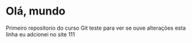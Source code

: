 # Olá, mundo
 Primeiro repositorio do curso Git
teste para ver se ouve alterações
esta linha eu adcionei no site 111
